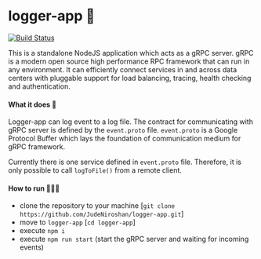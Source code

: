 #  logger-app 📠

[![Build Status](https://travis-ci.org/JudeNiroshan/logger-app.svg?branch=master)](https://travis-ci.org/JudeNiroshan/logger-app)

This is a standalone NodeJS application which acts as a gRPC server. gRPC is a modern open source high performance RPC framework that can run in any environment. It can efficiently connect services in and across data centers with pluggable support for load balancing, tracing, health checking and authentication.

#### What it does 🤔

Logger-app can log event to a log file. The contract for communicating with gRPC server is defined by the `event.proto` file. `event.proto` is a Google Protocol Buffer which lays the foundation of communication medium for gRPC framework.

Currently there is one service defined in `event.proto` file. Therefore, it is only possible to call `logToFile()` from a remote client.

#### How to run 🏃🏽‍♂️

 - clone the repository to your machine [`git clone https://github.com/JudeNiroshan/logger-app.git`]
 - move to `logger-app` [`cd logger-app`]
 - execute `npm i`
 - execute `npm run start` (start the gRPC server and waiting for incoming events)
